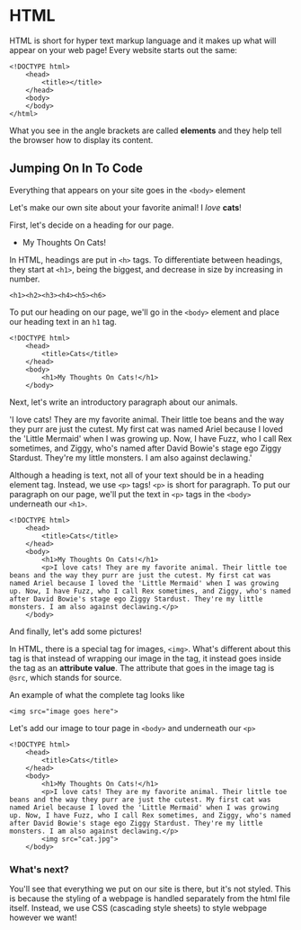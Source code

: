 # HTML

HTML is short for hyper text markup language and it makes up what will appear on your web page!
Every website starts out the same:

```
<!DOCTYPE html>
    <head>
        <title></title>
    </head>
    <body>
    </body>
</html>
```

What you see in the angle brackets are called **elements** and they help tell the browser how to display its content.

## Jumping On In To Code

Everything that appears on your site goes in the `<body>` element

Let's make our own site about your favorite animal! I *love* **cats**!

First, let's decide on a heading for our page.

 * My Thoughts On Cats!

In HTML, headings are put in `<h>` tags. To differentiate between headings, they start at `<h1>`, being the biggest, and decrease in size by increasing in number.

  `<h1><h2><h3><h4><h5><h6>`

To put our heading on our page, we'll go in the `<body>` element and place our heading text in an `h1` tag.

```
<!DOCTYPE html>
    <head>
        <title>Cats</title>
    </head>
    <body>
        <h1>My Thoughts On Cats!</h1>
    </body>
```

Next, let's write an introductory paragraph about our animals.

'I love cats! They are my favorite animal. Their little toe beans and the way they purr are just the cutest. My first cat was named Ariel because I loved the 'Little Mermaid' when I was growing up. Now, I have Fuzz, who I call Rex sometimes, and Ziggy, who's named after David Bowie's stage ego Ziggy Stardust. They're my little monsters. I am also against declawing.'

Although a heading is text, not all of your text should be in a heading element tag. Instead, we use `<p>` tags! `<p>` is short for paragraph. To put our paragraph on our page, we'll put the text in `<p>` tags in the `<body>` underneath our `<h1>`.

```
<!DOCTYPE html>
    <head>
        <title>Cats</title>
    </head>
    <body>
        <h1>My Thoughts On Cats!</h1>
        <p>I love cats! They are my favorite animal. Their little toe beans and the way they purr are just the cutest. My first cat was named Ariel because I loved the 'Little Mermaid' when I was growing up. Now, I have Fuzz, who I call Rex sometimes, and Ziggy, who's named after David Bowie's stage ego Ziggy Stardust. They're my little monsters. I am also against declawing.</p>
    </body>
```

And finally, let's add some pictures!

In HTML, there is a special tag for images, `<img>`.
What's different about this tag is that instead of wrapping our image in the tag, it instead goes inside the tag as an **attribute value**. The attribute that goes in the image tag is `@src`, which stands for source.

An example of what the complete tag looks like
```
<img src="image goes here">
```

Let's add our image to tour page in `<body>` and underneath our `<p>`

```
<!DOCTYPE html>
    <head>
        <title>Cats</title>
    </head>
    <body>
        <h1>My Thoughts On Cats!</h1>
        <p>I love cats! They are my favorite animal. Their little toe beans and the way they purr are just the cutest. My first cat was named Ariel because I loved the 'Little Mermaid' when I was growing up. Now, I have Fuzz, who I call Rex sometimes, and Ziggy, who's named after David Bowie's stage ego Ziggy Stardust. They're my little monsters. I am also against declawing.</p>
        <img src="cat.jpg">
    </body>
```

### What's next?

You'll see that everything we put on our site is there, but it's not styled. This is because the styling of a webpage is handled separately from the html file itself. Instead, we use CSS (cascading style sheets) to style webpage however we want!



